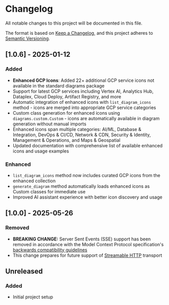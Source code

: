 # Changelog

All notable changes to this project will be documented in this file.

The format is based on [Keep a Changelog](https://keepachangelog.com/en/1.0.0/),
and this project adheres to [Semantic Versioning](https://semver.org/spec/v2.0.0.html).

## [1.0.6] - 2025-01-12

### Added

- **Enhanced GCP Icons**: Added 22+ additional GCP service icons not available in the standard diagrams package
- Support for latest GCP services including Vertex AI, Analytics Hub, Dataplex, Cloud Deploy, Artifact Registry, and more
- Automatic integration of enhanced icons with `list_diagram_icons` method - icons are merged into appropriate GCP service categories
- Custom class generation for enhanced icons using `diagrams.custom.Custom` - icons are automatically available in diagram generation without manual imports
- Enhanced icons span multiple categories: AI/ML, Database & Integration, DevOps & CI/CD, Network & CDN, Security & Identity, Management & Operations, and Maps & Geospatial
- Updated documentation with comprehensive list of available enhanced icons and usage examples

### Enhanced

- `list_diagram_icons` method now includes curated GCP icons from the enhanced collection
- `generate_diagram` method automatically loads enhanced icons as Custom classes for immediate use
- Improved AI assistant experience with better icon discovery and usage

## [1.0.0] - 2025-05-26

### Removed

- **BREAKING CHANGE:** Server Sent Events (SSE) support has been removed in accordance with the Model Context Protocol specification's [backwards compatibility guidelines](https://modelcontextprotocol.io/specification/2025-03-26/basic/transports#backwards-compatibility)
- This change prepares for future support of [Streamable HTTP](https://modelcontextprotocol.io/specification/draft/basic/transports#streamable-http) transport

## Unreleased

### Added

- Initial project setup
